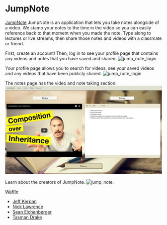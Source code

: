 # JumpNote

[JumpNote](http://jumpnote.herokuapp.com/) JumpNote is an application that lets
you take notes alongside of a video. We stamp your notes to the time in the
video so you can easily reference back to that moment when you made the note.
Type along to lectures or live streams, then share those notes and videos with a
classmate or friend.

First, create an account! Then, log in to see your profile page that contains
any videos and notes that you have saved and shared.
![jump_note_login](/public/images/jump_note_login.png)


Your profile page allows you to search for videos, see your saved videos and any
videos that have been publicly shared.
![jump_note_login](/public/images/jump_note_profile.png)

The notes page has the video and note taking section.
![jump_note_login](/public/images/jump_note_notes.png)

Learn about the creators of JumpNote.
![jump_note_](/public/images/jump_note_about.png)

[Waffle](https://waffle.io/speichs/Q2Project)

* [Jeff Kerpan](https://github.com/JeffKerpan)
* [Nick Lawrence](https://github.com/wallytreats)
* [Sean Eichenberger](https://github.com/speichs/)
* [Tasman Drake](https://github.com/tasmandrake)
